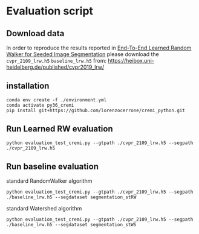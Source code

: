 # Evaluation script

## Download data
In order to reproduce the results reported in 
[End-To-End Learned Random Walker for Seeded Image Segmentation](https://openaccess.thecvf.com/content_CVPR_2019/papers/Cerrone_End-To-End_Learned_Random_Walker_for_Seeded_Image_Segmentation_CVPR_2019_paper.pdf)
please download the `cvpr_2109_lrw.h5` `baseline_lrw.h5` from:
https://heibox.uni-heidelberg.de/published/cvpr2019_lrw/

## installation
```
conda env create -f ./environment.yml 
conda activate py36_cremi
pip install git+https://github.com/lorenzocerrone/cremi_python.git
```

## Run Learned RW evaluation
```
python evaluation_test_cremi.py --gtpath ./cvpr_2109_lrw.h5 --segpath ./cvpr_2109_lrw.h5 
```

## Run baseline evaluation
standard RandomWalker algorithm
```
python evaluation_test_cremi.py --gtpath ./cvpr_2109_lrw.h5 --segpath ./baseline_lrw.h5 --segdataset segmentation_stRW
```
standard Watershed algorithm
```
python evaluation_test_cremi.py --gtpath ./cvpr_2109_lrw.h5 --segpath ./baseline_lrw.h5 --segdataset segmentation_stWS
```
 
